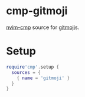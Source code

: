 # cmp-gitmoji

[nvim-cmp](https://github.com/hrsh7th/nvim-cmp) source for [gitmoji](https://gitmoji.dev)s.

# Setup

```lua
require'cmp'.setup {
  sources = {
    { name = 'gitmoji' }
  }
}
```
